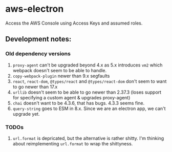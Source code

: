 # aws-electron
Access the AWS Console using Access Keys and assumed roles.

## Development notes:
### Old dependency versions
1. `proxy-agent` can't be upgraded beyond 4.x as 5.x introduces `vm2` which
    webpack doesn't seem to be able to handle.
1. `copy-webpack-plugin` newer than 9.x segfaults
1. `react`, `react-dom`, `@types/react` and `@types/react-dom` don't seem to
    want to go newer than 17.x
1.  `urllib` doesn't seem to be able to go newer than 2.37.3 (loses support for
    specifying a custom agent & upgrades proxy-agent)
1.  `chai` doesn't want to be 4.3.6, that has bugs. 4.3.3 seems fine.
1.  `query-string` goes to ESM in 8.x.  Since we are an electron app, we can't upgrade yet.

### TODOs
1.  `url.format` is depricated, but the alternative is rather shitty.  I'm
    thinking about reimplementing `url.format` to wrap the shittyness.
